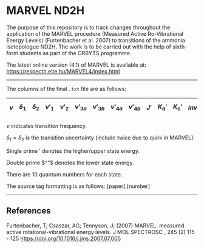 # MARVEL ND2H
The purpose of this repository is to track changes throughout the application of the MARVEL procedure (Measured Active Ro-Vibrational Energy Levels) (Furtenbacher et al. 2007) to transitions of the ammonia isotopologue ND2H. The work is to be carried out with the help of sixth-form students as part of the ORBYTS programme.

The latest online version (4.1) of MARVEL is available at: https://respecth.elte.hu/MARVEL4/index.html

<!-- # Project Structure
Within the main directory we keep the segments.txt file, needed by MARVEL to specify the units used by transitions of a given segment tag. The file Marvel-14NH3-2020.txt are the transitions from the 2020 MARVEL study. The file Marvel-14NH3-Main.txt is the current updated MARVEL set.

This project also includes a number of directories. Most are divided to be staging areas for extracted MARVEL data, within which the new transitions are converted to the MARVEL 2020 format. These directeries simply follow the naming conventions for the adopted segments during MARVEL studies. 

The directory CombinationDifferencesTests includes a set of MARVEL 2020 energy levels called 14NH3-MarvelEnergies-2020.txt. These are used by the script CombinationDifferences.py, which reads the previous Marvel-14NH3-2020.txt file and appends the new transitions from their respective directories, to apply combination differences tests using the previous MARVEL energy levels as lower states. The script also contains a Python list of source tags called `transitionsToRemove`, which are transitions that we have manually found to be inconsistent through the combination differences procedure or other means of validation. These transitions are invalidated i.e. a minus sign is put in front of the transition frequency. The script concludes by printing the resulting MARVEL transition set in order of ascending transition frequency into the Marvel-14NH3-Main.txt file (it is overwritten upon each run).  -->

---

The columns of the final `.txt` file are as follows:

|$`\nu`$|$`\delta_1`$|$`\delta_2`$|$`\nu'_1`$|$`\nu'_2`$|$`\nu'_{3a}`$|$`\nu'_{3b}`$|$`\nu'_{4a}`$|$`\nu'_{4b}`$|$`J'`$|$`K_a'`$|$`K_c'`$|$`inv'`$|$`\nu^"_1`$|$`\nu^"_2`$|$`\nu^"_{3a}`$|$`\nu^"_{3b}`$|$`\nu^"_{4a}`$|$`\nu^"_{4b}`$|$`J^"`$|$`K_a^"`$|$`K_c^"`$|$`inv^"`$|source tag|
|---|---|---|---|---|---|---|---|---|---|---|---|---|---|---|---|---|---|---|---|---|---|---|---|

$`\nu`$ indicates transition frequency.

$`\delta_1=\delta_2`$ is the transition uncertainty (include twice due to quirk in MARVEL).

Single prime $`'`$ denotes the higher/upper state energy.

Double prime $`^"`$ denotes the lower state energy.

There are 10 quantum numbers for each state.

The source tag formatting is as follows: [paper].[number]

---

## References
 Furtenbacher, T; Csaszar, AG; Tennyson, J; (2007) MARVEL: measured active rotational-vibrational energy levels. J MOL SPECTROSC , 245 (2) 115 - 125  https://doi.org/10.1016/j.jms.2007.07.005
